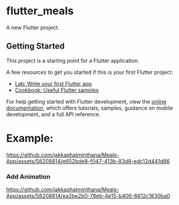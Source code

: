 # flutter_meals

A new Flutter project.

## Getting Started

This project is a starting point for a Flutter application.

A few resources to get you started if this is your first Flutter project:

- [Lab: Write your first Flutter app](https://docs.flutter.dev/get-started/codelab)
- [Cookbook: Useful Flutter samples](https://docs.flutter.dev/cookbook)

For help getting started with Flutter development, view the
[online documentation](https://docs.flutter.dev/), which offers tutorials,
samples, guidance on mobile development, and a full API reference.

# Example:
https://github.com/jakkaphatminthana/Meals-App/assets/58208814/e652bde8-f047-413b-83d8-edc12d441d86

### Add Animation
https://github.com/jakkaphatminthana/Meals-App/assets/58208814/ea2be2b0-78eb-4e15-b406-6612c1830ba0



